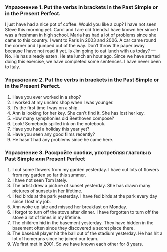 ### Упражнение 1. Put the verbs in brackets in the Past Simple or in the Present Perfect.
I just have had a nice pot of coffee. Would you like a cup?
I have not seen Steve this morning yet.
Carol and I are old friends.I have known her since I was a freshman in high school.
Maria has had a lot of problems since she came to this country.
I went to Paris in 2003 and 2006.
A car came round the corner and I jumped out of the way.
Don’t throw the paper away because I have not read it yet.
Is Jim going to eat lunch with us today? — No. He has already eaten .He ate lunch an hour ago.
Since we have started doing this exercise, we  have completed some sentences.
I have never been to Italy.

### Упражнение 2. Put the verbs in brackets in the Past Simple or in the Present Perfect.
1. Have you ever worked in a shop?
2. I worked at my uncle’s shop when I was younger.
3. It’s the first time I was on a ship.
4. Ann is looking for her key. She can’t find it. She has lost her key.
5. How many symphonies did Beethoven compose?
6. Look! Somebody spilled ink on the notebook.
7. Have you had a holiday this year yet?
8. Have you seen any good films recently?
9. He hasn't had any problems since he came here. 

### Упражнение 3. Раскройте скобки, употребляя глаголы в Past Simple или Present Perfect
1. I сut some flowers from my garden yesterday. I have cut lots of flowers from my garden so far this summer.
2. I have not seen Tom lately.
3. The artist drew a picture of sunset yesterday. She has drawn many pictures of sunsets in her lifetime.
4. I fed birds at the park yesterday. I have fed birds at the park every day since I lost my job.
5. Ann woke up late and missed her breakfast on Monday.
6. I forgot to turn off the stove after dinner. I have forgotten to turn off the stove a lot of times in my lifetime.
7. The children hid in the basement yesterday. They have hidden in the basement often since they discovered a secret place there.
8. The baseball player hit the ball out of the stadium yesterday. He has hit  a lot of homeruns since he joined our team.
9. We first met in 2001. So we have known each other for 8 years.
